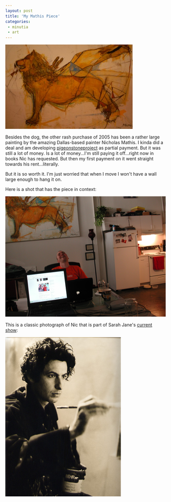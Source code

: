 ```yaml
---
layout: post
title: 'My Mathis Piece'
categories:
 - minutia
 - art
---
```


![](/assets/2005/04/mypainting_x400w.jpg)

Besides the dog, the other rash purchase of 2005 has been a rather large painting by the amazing Dallas-based painter Nicholas Mathis. I kinda did a deal and am developing [pigeonstoneproject](https://web.archive.org/web/20050404072855/http://pigeonstoneproject.com/) as partial payment. But it was still a lot of money. Is a lot of money...I'm still paying it off...right now in books Nic has requested. But then my first payment on it went straight towards his rent...literally.

But it is so worth it. I'm just worried that when I move I won't have a wall large enough to hang it on.

Here is a shot that has the piece in context:

![](/assets/2005/04/DSCN2467.jpg)

This is a classic photograph of Nic that is part of Sarah Jane's [current show](https://web.archive.org/web/20050511025558/http://www.sarahjanesemrad.com/shows/cat_continental_gallery.html):

![](/assets/2005/04/mathis.jpg "nic mathis by sarah jane semrad")
